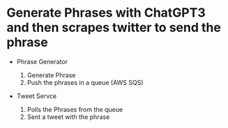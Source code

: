 # Generate Phrases with ChatGPT3 and then scrapes twitter to send the phrase


- Phrase Generator
  1. Generate Phrase
  2. Push the phrases in a queue (AWS SQS)
  
- Tweet Servce
  1. Polls the Phrases from the queue
  2. Sent a tweet with the phrase
